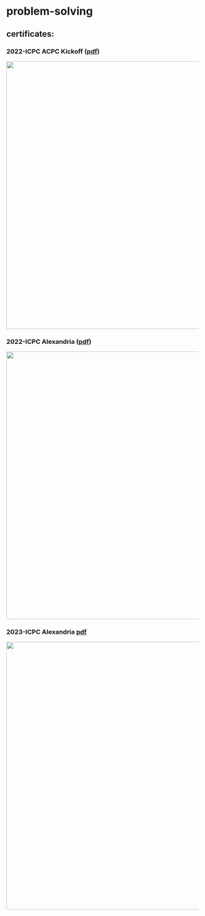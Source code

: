 # problem-solving

## certificates: 

### 2022-ICPC ACPC Kickoff ([pdf](https://github.com/kirollosatef/problem-solving/files/8729257/2022-ICPC.ACPC.Kickoff-kirollos.Atef-PLACE.pdf))
<image src ="https://user-images.githubusercontent.com/74256854/169299017-2ef0451a-13d1-4180-933e-32dd3f239aa6.png" width = 700px>

### 2022-ICPC Alexandria ([pdf](https://github.com/kirollosatef/problem-solving/files/8729259/2022-ICPC.Alexandria.U.CPC-kirollos.Atef-PLACE.pdf))
<image src ="https://user-images.githubusercontent.com/74256854/169299448-12f69447-79c5-4e1d-8a69-9be9fb65de1c.png" width = 700px>

### 2023-ICPC Alexandria [pdf](https://github.com/kirollosatef/problem-solving/files/9791923/2023-ECPCQDAYONE2022-kirollos.Atef-PLACE.1.1.pdf)
<image src ="https://user-images.githubusercontent.com/74256854/195984578-84248e63-249b-4935-9744-6c4e59f1e4c9.png" width = 700px>
